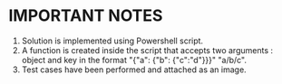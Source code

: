 # IMPORTANT NOTES
1. Solution is implemented using Powershell script.
2. A function is created inside the script that accepts two arguments : object and key in the format "{"a": {"b": {"c":"d"}}}" "a/b/c".
3. Test cases have been performed and attached as an image.